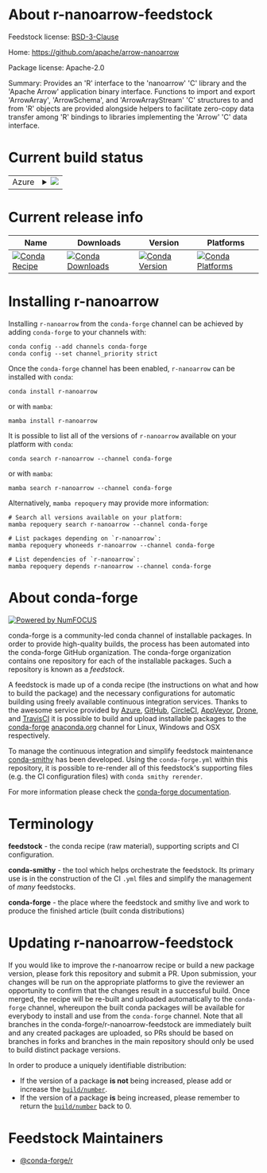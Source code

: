 About r-nanoarrow-feedstock
===========================

Feedstock license: [BSD-3-Clause](https://github.com/conda-forge/r-nanoarrow-feedstock/blob/main/LICENSE.txt)

Home: https://github.com/apache/arrow-nanoarrow

Package license: Apache-2.0

Summary: Provides an 'R' interface to the 'nanoarrow' 'C' library and the 'Apache Arrow' application binary interface. Functions to import and export 'ArrowArray', 'ArrowSchema', and 'ArrowArrayStream' 'C' structures to and from 'R' objects are provided alongside helpers to facilitate zero-copy data transfer among 'R' bindings to libraries implementing the 'Arrow' 'C' data interface.

Current build status
====================


<table>
    
  <tr>
    <td>Azure</td>
    <td>
      <details>
        <summary>
          <a href="https://dev.azure.com/conda-forge/feedstock-builds/_build/latest?definitionId=21325&branchName=main">
            <img src="https://dev.azure.com/conda-forge/feedstock-builds/_apis/build/status/r-nanoarrow-feedstock?branchName=main">
          </a>
        </summary>
        <table>
          <thead><tr><th>Variant</th><th>Status</th></tr></thead>
          <tbody><tr>
              <td>linux_64_r_base4.4</td>
              <td>
                <a href="https://dev.azure.com/conda-forge/feedstock-builds/_build/latest?definitionId=21325&branchName=main">
                  <img src="https://dev.azure.com/conda-forge/feedstock-builds/_apis/build/status/r-nanoarrow-feedstock?branchName=main&jobName=linux&configuration=linux%20linux_64_r_base4.4" alt="variant">
                </a>
              </td>
            </tr><tr>
              <td>linux_64_r_base4.5</td>
              <td>
                <a href="https://dev.azure.com/conda-forge/feedstock-builds/_build/latest?definitionId=21325&branchName=main">
                  <img src="https://dev.azure.com/conda-forge/feedstock-builds/_apis/build/status/r-nanoarrow-feedstock?branchName=main&jobName=linux&configuration=linux%20linux_64_r_base4.5" alt="variant">
                </a>
              </td>
            </tr><tr>
              <td>linux_aarch64_r_base4.4</td>
              <td>
                <a href="https://dev.azure.com/conda-forge/feedstock-builds/_build/latest?definitionId=21325&branchName=main">
                  <img src="https://dev.azure.com/conda-forge/feedstock-builds/_apis/build/status/r-nanoarrow-feedstock?branchName=main&jobName=linux&configuration=linux%20linux_aarch64_r_base4.4" alt="variant">
                </a>
              </td>
            </tr><tr>
              <td>linux_aarch64_r_base4.5</td>
              <td>
                <a href="https://dev.azure.com/conda-forge/feedstock-builds/_build/latest?definitionId=21325&branchName=main">
                  <img src="https://dev.azure.com/conda-forge/feedstock-builds/_apis/build/status/r-nanoarrow-feedstock?branchName=main&jobName=linux&configuration=linux%20linux_aarch64_r_base4.5" alt="variant">
                </a>
              </td>
            </tr><tr>
              <td>linux_ppc64le_r_base4.4</td>
              <td>
                <a href="https://dev.azure.com/conda-forge/feedstock-builds/_build/latest?definitionId=21325&branchName=main">
                  <img src="https://dev.azure.com/conda-forge/feedstock-builds/_apis/build/status/r-nanoarrow-feedstock?branchName=main&jobName=linux&configuration=linux%20linux_ppc64le_r_base4.4" alt="variant">
                </a>
              </td>
            </tr><tr>
              <td>linux_ppc64le_r_base4.5</td>
              <td>
                <a href="https://dev.azure.com/conda-forge/feedstock-builds/_build/latest?definitionId=21325&branchName=main">
                  <img src="https://dev.azure.com/conda-forge/feedstock-builds/_apis/build/status/r-nanoarrow-feedstock?branchName=main&jobName=linux&configuration=linux%20linux_ppc64le_r_base4.5" alt="variant">
                </a>
              </td>
            </tr><tr>
              <td>osx_64_r_base4.4</td>
              <td>
                <a href="https://dev.azure.com/conda-forge/feedstock-builds/_build/latest?definitionId=21325&branchName=main">
                  <img src="https://dev.azure.com/conda-forge/feedstock-builds/_apis/build/status/r-nanoarrow-feedstock?branchName=main&jobName=osx&configuration=osx%20osx_64_r_base4.4" alt="variant">
                </a>
              </td>
            </tr><tr>
              <td>osx_64_r_base4.5</td>
              <td>
                <a href="https://dev.azure.com/conda-forge/feedstock-builds/_build/latest?definitionId=21325&branchName=main">
                  <img src="https://dev.azure.com/conda-forge/feedstock-builds/_apis/build/status/r-nanoarrow-feedstock?branchName=main&jobName=osx&configuration=osx%20osx_64_r_base4.5" alt="variant">
                </a>
              </td>
            </tr><tr>
              <td>osx_arm64_r_base4.4</td>
              <td>
                <a href="https://dev.azure.com/conda-forge/feedstock-builds/_build/latest?definitionId=21325&branchName=main">
                  <img src="https://dev.azure.com/conda-forge/feedstock-builds/_apis/build/status/r-nanoarrow-feedstock?branchName=main&jobName=osx&configuration=osx%20osx_arm64_r_base4.4" alt="variant">
                </a>
              </td>
            </tr><tr>
              <td>osx_arm64_r_base4.5</td>
              <td>
                <a href="https://dev.azure.com/conda-forge/feedstock-builds/_build/latest?definitionId=21325&branchName=main">
                  <img src="https://dev.azure.com/conda-forge/feedstock-builds/_apis/build/status/r-nanoarrow-feedstock?branchName=main&jobName=osx&configuration=osx%20osx_arm64_r_base4.5" alt="variant">
                </a>
              </td>
            </tr><tr>
              <td>win_64_r_base4.4</td>
              <td>
                <a href="https://dev.azure.com/conda-forge/feedstock-builds/_build/latest?definitionId=21325&branchName=main">
                  <img src="https://dev.azure.com/conda-forge/feedstock-builds/_apis/build/status/r-nanoarrow-feedstock?branchName=main&jobName=win&configuration=win%20win_64_r_base4.4" alt="variant">
                </a>
              </td>
            </tr><tr>
              <td>win_64_r_base4.5</td>
              <td>
                <a href="https://dev.azure.com/conda-forge/feedstock-builds/_build/latest?definitionId=21325&branchName=main">
                  <img src="https://dev.azure.com/conda-forge/feedstock-builds/_apis/build/status/r-nanoarrow-feedstock?branchName=main&jobName=win&configuration=win%20win_64_r_base4.5" alt="variant">
                </a>
              </td>
            </tr>
          </tbody>
        </table>
      </details>
    </td>
  </tr>
</table>

Current release info
====================

| Name | Downloads | Version | Platforms |
| --- | --- | --- | --- |
| [![Conda Recipe](https://img.shields.io/badge/recipe-r--nanoarrow-green.svg)](https://anaconda.org/conda-forge/r-nanoarrow) | [![Conda Downloads](https://img.shields.io/conda/dn/conda-forge/r-nanoarrow.svg)](https://anaconda.org/conda-forge/r-nanoarrow) | [![Conda Version](https://img.shields.io/conda/vn/conda-forge/r-nanoarrow.svg)](https://anaconda.org/conda-forge/r-nanoarrow) | [![Conda Platforms](https://img.shields.io/conda/pn/conda-forge/r-nanoarrow.svg)](https://anaconda.org/conda-forge/r-nanoarrow) |

Installing r-nanoarrow
======================

Installing `r-nanoarrow` from the `conda-forge` channel can be achieved by adding `conda-forge` to your channels with:

```
conda config --add channels conda-forge
conda config --set channel_priority strict
```

Once the `conda-forge` channel has been enabled, `r-nanoarrow` can be installed with `conda`:

```
conda install r-nanoarrow
```

or with `mamba`:

```
mamba install r-nanoarrow
```

It is possible to list all of the versions of `r-nanoarrow` available on your platform with `conda`:

```
conda search r-nanoarrow --channel conda-forge
```

or with `mamba`:

```
mamba search r-nanoarrow --channel conda-forge
```

Alternatively, `mamba repoquery` may provide more information:

```
# Search all versions available on your platform:
mamba repoquery search r-nanoarrow --channel conda-forge

# List packages depending on `r-nanoarrow`:
mamba repoquery whoneeds r-nanoarrow --channel conda-forge

# List dependencies of `r-nanoarrow`:
mamba repoquery depends r-nanoarrow --channel conda-forge
```


About conda-forge
=================

[![Powered by
NumFOCUS](https://img.shields.io/badge/powered%20by-NumFOCUS-orange.svg?style=flat&colorA=E1523D&colorB=007D8A)](https://numfocus.org)

conda-forge is a community-led conda channel of installable packages.
In order to provide high-quality builds, the process has been automated into the
conda-forge GitHub organization. The conda-forge organization contains one repository
for each of the installable packages. Such a repository is known as a *feedstock*.

A feedstock is made up of a conda recipe (the instructions on what and how to build
the package) and the necessary configurations for automatic building using freely
available continuous integration services. Thanks to the awesome service provided by
[Azure](https://azure.microsoft.com/en-us/services/devops/), [GitHub](https://github.com/),
[CircleCI](https://circleci.com/), [AppVeyor](https://www.appveyor.com/),
[Drone](https://cloud.drone.io/welcome), and [TravisCI](https://travis-ci.com/)
it is possible to build and upload installable packages to the
[conda-forge](https://anaconda.org/conda-forge) [anaconda.org](https://anaconda.org/)
channel for Linux, Windows and OSX respectively.

To manage the continuous integration and simplify feedstock maintenance
[conda-smithy](https://github.com/conda-forge/conda-smithy) has been developed.
Using the ``conda-forge.yml`` within this repository, it is possible to re-render all of
this feedstock's supporting files (e.g. the CI configuration files) with ``conda smithy rerender``.

For more information please check the [conda-forge documentation](https://conda-forge.org/docs/).

Terminology
===========

**feedstock** - the conda recipe (raw material), supporting scripts and CI configuration.

**conda-smithy** - the tool which helps orchestrate the feedstock.
                   Its primary use is in the construction of the CI ``.yml`` files
                   and simplify the management of *many* feedstocks.

**conda-forge** - the place where the feedstock and smithy live and work to
                  produce the finished article (built conda distributions)


Updating r-nanoarrow-feedstock
==============================

If you would like to improve the r-nanoarrow recipe or build a new
package version, please fork this repository and submit a PR. Upon submission,
your changes will be run on the appropriate platforms to give the reviewer an
opportunity to confirm that the changes result in a successful build. Once
merged, the recipe will be re-built and uploaded automatically to the
`conda-forge` channel, whereupon the built conda packages will be available for
everybody to install and use from the `conda-forge` channel.
Note that all branches in the conda-forge/r-nanoarrow-feedstock are
immediately built and any created packages are uploaded, so PRs should be based
on branches in forks and branches in the main repository should only be used to
build distinct package versions.

In order to produce a uniquely identifiable distribution:
 * If the version of a package **is not** being increased, please add or increase
   the [``build/number``](https://docs.conda.io/projects/conda-build/en/latest/resources/define-metadata.html#build-number-and-string).
 * If the version of a package **is** being increased, please remember to return
   the [``build/number``](https://docs.conda.io/projects/conda-build/en/latest/resources/define-metadata.html#build-number-and-string)
   back to 0.

Feedstock Maintainers
=====================

* [@conda-forge/r](https://github.com/orgs/conda-forge/teams/r/)

